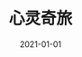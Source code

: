 ---
layout: movie-review
title: 心灵奇旅
description: >
  典型“迪皮”动画片，类似但不如《寻梦环游记》。
category: 电影
img: assets/img/movie/2021/心灵奇旅.webp
star: 4
date: 2021-01-01
---